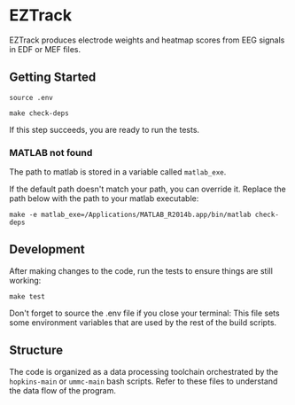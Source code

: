 # EZTrack

EZTrack produces electrode weights and heatmap scores from EEG signals in EDF or MEF files.

## Getting Started

`source .env`

`make check-deps`

If this step succeeds, you are ready to run the tests.

### MATLAB not found

The path to matlab is stored in a variable called `matlab_exe`.

If the default path doesn't match your path, you can override it.
Replace the path below with the path to your matlab executable:

`make -e matlab_exe=/Applications/MATLAB_R2014b.app/bin/matlab check-deps`

## Development

After making changes to the code, run the tests to ensure things are still working:

`make test`

Don't forget to source the .env file if you close your terminal: This file sets
some environment variables that are used by the rest of the build scripts.

## Structure

The code is organized as a data processing toolchain orchestrated by the `hopkins-main`
or `ummc-main` bash scripts. Refer to these files to understand the data flow of the program.
